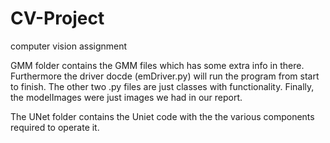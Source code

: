 # CV-Project
 computer vision assignment

GMM folder contains the GMM files which has some extra info in there. Furthermore the driver docde (emDriver.py) will run the program from start to finish. The other two .py files are just classes with functionality.
Finally, the modelImages were just images we had in our report.

The UNet folder contains the Uniet code with the the various components required to operate it.
